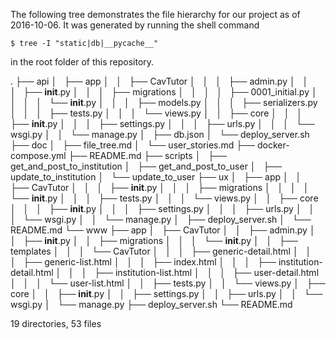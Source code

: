 The following tree demonstrates the file hierarchy for our project as of
2016-10-06. It was generated by running the shell command

    $ tree -I "static|db|__pycache__"

in the root folder of this repository.

.
├── api
│   ├── app
│   │   ├── CavTutor
│   │   │   ├── admin.py
│   │   │   ├── __init__.py
│   │   │   ├── migrations
│   │   │   │   ├── 0001_initial.py
│   │   │   │   └── __init__.py
│   │   │   ├── models.py
│   │   │   ├── serializers.py
│   │   │   ├── tests.py
│   │   │   └── views.py
│   │   ├── core
│   │   │   ├── __init__.py
│   │   │   ├── settings.py
│   │   │   ├── urls.py
│   │   │   └── wsgi.py
│   │   └── manage.py
│   ├── db.json
│   └── deploy_server.sh
├── doc
│   ├── file_tree.md
│   └── user_stories.md
├── docker-compose.yml
├── README.md
├── scripts
│   ├── get_and_post_to_institution
│   ├── get_and_post_to_user
│   ├── update_to_institution
│   └── update_to_user
├── ux
│   ├── app
│   │   ├── CavTutor
│   │   │   ├── __init__.py
│   │   │   ├── migrations
│   │   │   │   └── __init__.py
│   │   │   ├── tests.py
│   │   │   └── views.py
│   │   ├── core
│   │   │   ├── __init__.py
│   │   │   ├── settings.py
│   │   │   ├── urls.py
│   │   │   └── wsgi.py
│   │   └── manage.py
│   ├── deploy_server.sh
│   └── README.md
└── www
    ├── app
    │   ├── CavTutor
    │   │   ├── admin.py
    │   │   ├── __init__.py
    │   │   ├── migrations
    │   │   │   └── __init__.py
    │   │   ├── templates
    │   │   │   └── CavTutor
    │   │   │       ├── generic-detail.html
    │   │   │       ├── generic-list.html
    │   │   │       ├── index.html
    │   │   │       ├── institution-detail.html
    │   │   │       ├── institution-list.html
    │   │   │       ├── user-detail.html
    │   │   │       └── user-list.html
    │   │   ├── tests.py
    │   │   └── views.py
    │   ├── core
    │   │   ├── __init__.py
    │   │   ├── settings.py
    │   │   ├── urls.py
    │   │   └── wsgi.py
    │   └── manage.py
    ├── deploy_server.sh
    └── README.md

19 directories, 53 files
